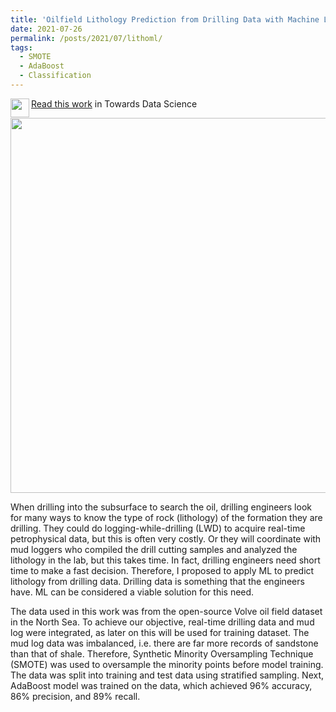 ```yaml
---
title: 'Oilfield Lithology Prediction from Drilling Data with Machine Learning'
date: 2021-07-26
permalink: /posts/2021/07/lithoml/
tags:
  - SMOTE
  - AdaBoost
  - Classification
---
```


<img src="https://user-images.githubusercontent.com/51282928/140687832-381c13a0-7a2b-495c-8817-eee5064c11b5.png" align="left" width="30" height="30">[Read this work](https://towardsdatascience.com/oilfield-lithology-prediction-from-drilling-data-with-machine-learning-520ee9ff6e7c) in Towards Data Science

<p align="center">
  <img src="https://user-images.githubusercontent.com/51282928/140783407-e99d3732-494a-4e05-93ee-e437947ca1af.png" width="600" />
</p>

When drilling into the subsurface to search the oil, drilling engineers look for many ways to know the type of rock (lithology) of the formation they are drilling. They could do logging-while-drilling (LWD) to acquire real-time petrophysical data, but this is often very costly. Or they will coordinate with mud loggers who compiled the drill cutting samples and analyzed the lithology in the lab, but this takes time. In fact, drilling engineers need short time to make a fast decision. Therefore, I proposed to apply ML to predict lithology from drilling data. Drilling data is something that the engineers have. ML can be considered a viable solution for this need. 

The data used in this work was from the open-source Volve oil field dataset in the North Sea. To achieve our objective, real-time drilling data and mud log were integrated, as later on this will be used for training dataset. The mud log data was imbalanced, i.e. there are far more records of sandstone than that of shale. Therefore, Synthetic Minority Oversampling Technique (SMOTE) was used to oversample the minority points before model training. The data was split into training and test data using stratified sampling. Next, AdaBoost model was trained on the data, which achieved 96% accuracy, 86% precision, and 89% recall. 

